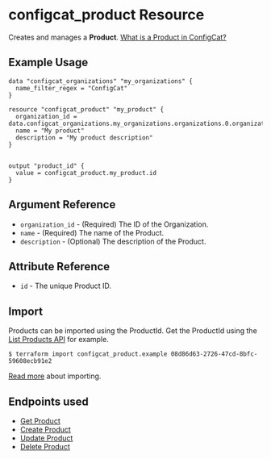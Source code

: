 # configcat_product Resource

Creates and manages a **Product**. [What is a Product in ConfigCat?](https://configcat.com/docs/main-concepts)

## Example Usage

```hcl
data "configcat_organizations" "my_organizations" {
  name_filter_regex = "ConfigCat"
}

resource "configcat_product" "my_product" {
  organization_id = data.configcat_organizations.my_organizations.organizations.0.organization_id
  name = "My product"
  description = "My product description"
}


output "product_id" {
  value = configcat_product.my_product.id
}
```

## Argument Reference

* `organization_id` - (Required) The ID of the Organization.
* `name` - (Required) The name of the Product.
* `description` - (Optional) The description of the Product.

## Attribute Reference

* `id` - The unique Product ID.

## Import

Products can be imported using the ProductId. Get the ProductId using the [List Products API](https://api.configcat.com/docs/#tag/Products/operation/get-products) for example.

```
$ terraform import configcat_product.example 08d86d63-2726-47cd-8bfc-59608ecb91e2
```

[Read more](https://learn.hashicorp.com/tutorials/terraform/state-import) about importing.

## Endpoints used
* [Get Product](https://api.configcat.com/docs/#tag/Products/operation/get-product)
* [Create Product](https://api.configcat.com/docs/#tag/Products/operation/create-product)
* [Update Product](https://api.configcat.com/docs/#tag/Products/operation/update-product)
* [Delete Product](https://api.configcat.com/docs/#tag/Products/operation/delete-product)

